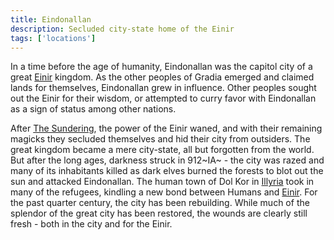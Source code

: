 ```yaml
---
title: Eindonallan
description: Secluded city-state home of the Einir
tags: ['locations']
---
```


In a time before the age of humanity, Eindonallan was the capitol city of a
great [Einir](/pages/Einir) kingdom. As the other peoples of Gradia emerged and
claimed lands for themselves, Eindonallan grew in influence. Other peoples
sought out the Einir for their wisdom, or attempted to curry favor with
Eindonallan as a sign of status among other nations.

After [The Sundering](/pages/Sundering), the power of the Einir waned, and with
their remaining magicks they secluded themselves and hid their city from
outsiders. The great kingdom became a mere city-state, all but forgotten from
the world. But after the long ages, darkness struck in 912~IA~ - the city was
razed and many of its inhabitants killed as dark elves burned the forests to
blot out the sun and attacked Eindonallan. The human town of Dol Kor in
[Illyria](/pages/Illyria) took in many of the refugees, kindling a new bond
between Humans and [Einir](/pages/Einir). For the past quarter century, the city
has been rebuilding. While much of the splendor of the great city has been
restored, the wounds are clearly still fresh - both in the city and for the
Einir.

